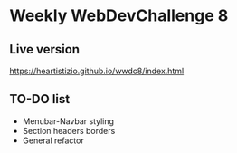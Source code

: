 # Weekly WebDevChallenge 8
## Live version

https://heartistizio.github.io/wwdc8/index.html


## TO-DO list

* Menubar-Navbar styling
* Section headers borders
* General refactor
